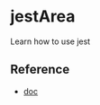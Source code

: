 # jestArea
Learn how to use jest

## Reference
- [doc](https://jestjs.io/docs/zh-Hans/getting-started)
